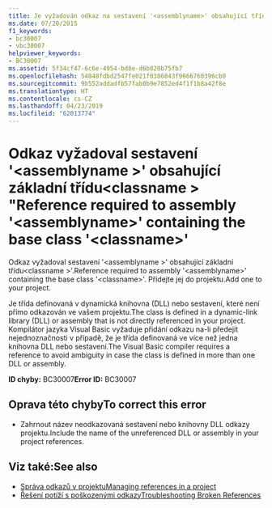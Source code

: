 ```yaml
---
title: Je vyžadován odkaz na sestavení '<assemblyname>' obsahující třídu Base '<classname>'.
ms.date: 07/20/2015
f1_keywords:
- bc30007
- vbc30007
helpviewer_keywords:
- BC30007
ms.assetid: 5f34cf47-6c6e-4954-bd8e-d6b020b75fb7
ms.openlocfilehash: 54848fdbd2547fe021f0386843f9666760396cb0
ms.sourcegitcommit: 9b552addadfb57fab0b9e7852ed4f1f1b8a42f8e
ms.translationtype: HT
ms.contentlocale: cs-CZ
ms.lasthandoff: 04/23/2019
ms.locfileid: "62013774"
---
```

# <a name="reference-required-to-assembly-assemblyname-containing-the-base-class-classname"></a><span data-ttu-id="39206-102">Odkaz vyžadoval sestavení '\<assemblyname >' obsahující základní třídu\<classname > "</span><span class="sxs-lookup"><span data-stu-id="39206-102">Reference required to assembly '\<assemblyname>' containing the base class '\<classname>'</span></span>
<span data-ttu-id="39206-103">Odkaz vyžadoval sestavení '\<assemblyname >' obsahující základní třídu\<classname >'.</span><span class="sxs-lookup"><span data-stu-id="39206-103">Reference required to assembly '\<assemblyname>' containing the base class '\<classname>'.</span></span> <span data-ttu-id="39206-104">Přidejte jej do projektu.</span><span class="sxs-lookup"><span data-stu-id="39206-104">Add one to your project.</span></span>  
  
 <span data-ttu-id="39206-105">Je třída definovaná v dynamická knihovna (DLL) nebo sestavení, které není přímo odkazován ve vašem projektu.</span><span class="sxs-lookup"><span data-stu-id="39206-105">The class is defined in a dynamic-link library (DLL) or assembly that is not directly referenced in your project.</span></span> <span data-ttu-id="39206-106">Kompilátor jazyka Visual Basic vyžaduje přidání odkazu na-li předejít nejednoznačnosti v případě, že je třída definovaná ve více než jedna knihovna DLL nebo sestavení.</span><span class="sxs-lookup"><span data-stu-id="39206-106">The Visual Basic compiler requires a reference to avoid ambiguity in case the class is defined in more than one DLL or assembly.</span></span>  
  
 <span data-ttu-id="39206-107">**ID chyby:** BC30007</span><span class="sxs-lookup"><span data-stu-id="39206-107">**Error ID:** BC30007</span></span>  
  
## <a name="to-correct-this-error"></a><span data-ttu-id="39206-108">Oprava této chyby</span><span class="sxs-lookup"><span data-stu-id="39206-108">To correct this error</span></span>  
  
- <span data-ttu-id="39206-109">Zahrnout název neodkazovaná sestavení nebo knihovny DLL odkazy projektu.</span><span class="sxs-lookup"><span data-stu-id="39206-109">Include the name of the unreferenced DLL or assembly in your project references.</span></span>  
  
## <a name="see-also"></a><span data-ttu-id="39206-110">Viz také:</span><span class="sxs-lookup"><span data-stu-id="39206-110">See also</span></span>

- [<span data-ttu-id="39206-111">Správa odkazů v projektu</span><span class="sxs-lookup"><span data-stu-id="39206-111">Managing references in a project</span></span>](/visualstudio/ide/managing-references-in-a-project)
- [<span data-ttu-id="39206-112">Řešení potíží s poškozenými odkazy</span><span class="sxs-lookup"><span data-stu-id="39206-112">Troubleshooting Broken References</span></span>](/visualstudio/ide/troubleshooting-broken-references)
